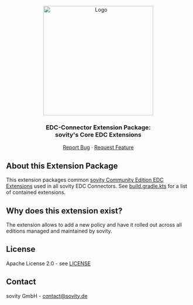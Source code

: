 <!-- PROJECT LOGO -->
<br />
<div align="center">
  <a href="https://github.com/sovity/edc-extensions">
    <img src="https://raw.githubusercontent.com/sovity/edc-ui/main/src/assets/images/sovity_logo.svg" alt="Logo" width="300">
  </a>

<h3 align="center">EDC-Connector Extension Package:<br />sovity's Core EDC Extensions</h3>

  <p align="center">
    <a href="https://github.com/sovity/edc-extensions/issues/new?template=bug_report.md">Report Bug</a>
    ·
    <a href="https://github.com/sovity/edc-extensions/issues/new?template=feature_request.md">Request Feature</a>
  </p>
</div>

## About this Extension Package

This extension packages common [sovity Community Edition EDC Extensions](..) used in all sovity EDC Connectors.
See [build.gradle.kts](build.gradle.kts) for a list of contained extensions.

## Why does this extension exist?

The extension allows to add a new policy and have it rolled out across all editions managed and
maintained by sovity.

## License

Apache License 2.0 - see [LICENSE](../../../LICENSE)

## Contact

sovity GmbH - contact@sovity.de
